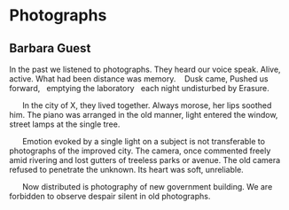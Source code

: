 # Photographs
## Barbara Guest
In the past we listened to photographs. They heard our voice speak.
Alive, active. What had been distance was memory.    Dusk came,
Pushed us forward,   emptying the laboratory   each night undisturbed by
Erasure.

      In the city of X, they lived together. Always morose, her lips
soothed him. The piano was arranged in the old manner, light entered the
window, street lamps at the single tree.

      Emotion evoked by a single light on a subject is not transferable to
photographs of the improved city. The camera, once
commented freely amid rivering and lost gutters of treeless parks or avenue.
The old camera refused to penetrate the unknown. Its heart was soft,
unreliable.

      Now distributed is photography of new government building. We are
forbidden to observe despair silent in old photographs.